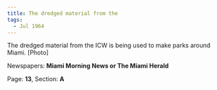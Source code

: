 ```yaml
---  
title: The dredged material from the  
tags:  
  - Jul 1964  
---  
```

  
The dredged material from the ICW is being used to make parks around Miami. [Photo]  
  
Newspapers: **Miami Morning News or The Miami Herald**  
  
Page: **13**, Section: **A** 
